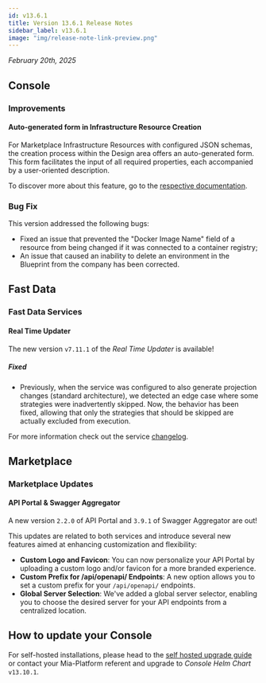 ```yaml
---
id: v13.6.1
title: Version 13.6.1 Release Notes
sidebar_label: v13.6.1
image: "img/release-note-link-preview.png"
---
```


_February 20th, 2025_

## Console

### Improvements

#### Auto-generated form in Infrastructure Resource Creation

For Marketplace Infrastructure Resources with configured JSON schemas, the creation process within the Design area offers an auto-generated form. This form facilitates the input of all required properties, each accompanied by a user-oriented description.

To discover more about this feature, go to the [respective documentation](/software-catalog/manage-items/mia-ctl/create/create-item-by-type/create_infrastructure_resource.mdx#generate-dynamic-form-of-the-to-customize-validation-of-your-infrastructure-resource).

### Bug Fix

This version addressed the following bugs:

- Fixed an issue that prevented the "Docker Image Name" field of a resource from being changed if it was connected to a container registry;
- An issue that caused an inability to delete an environment in the Blueprint from the company has been corrected.

## Fast Data

### Fast Data Services

#### Real Time Updater

The new version `v7.11.1` of the _Real Time Updater_ is available!

##### Fixed

- Previously, when the service was configured to also generate projection changes (standard architecture), we detected an edge case where some strategies were inadvertently skipped.
Now, the behavior has been fixed, allowing that only the strategies that should be skipped are actually excluded from execution.

For more information check out the service [changelog](/runtime_suite/real-time-updater/changelog.md).

## Marketplace

### Marketplace Updates

#### API Portal & Swagger Aggregator

A new version `2.2.0` of API Portal and `3.9.1` of Swagger Aggregator are out!

This updates are related to both services and introduce several new features aimed at enhancing customization and flexibility:
- **Custom Logo and Favicon**: You can now personalize your API Portal by uploading a custom logo and/or favicon for a more branded experience.
- **Custom Prefix for /api/openapi/ Endpoints**: A new option allows you to set a custom prefix for your `/api/openapi/` endpoints.
- **Global Server Selection**: We've added a global server selector, enabling you to choose the desired server for your API endpoints from a centralized location.

## How to update your Console

For self-hosted installations, please head to the [self hosted upgrade guide](/infrastructure/self-hosted/installation-chart/100_how-to-upgrade.md) or contact your Mia-Platform referent and upgrade to _Console Helm Chart_ `v13.10.1`.
